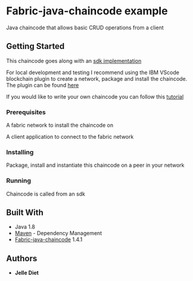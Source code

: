 # Fabric-java-chaincode example 

Java chaincode that allows basic CRUD operations from a client

## Getting Started

This chaincode goes along with an [sdk implementation](https://github.com/jelleDiet/Fabric-java-sdk-CRUD-implementation)

For local development and testing I recommend using the IBM VScode blockchain plugin to create a network, package and install the chaincode. The plugin can be found [here](https://marketplace.visualstudio.com/items?itemName=IBMBlockchain.ibm-blockchain-platform)

If you would like to write your own chaincode you can follow this [tutorial](https://developer.ibm.com/tutorials/ibm-blockchain-platform-vscode-smart-contract/)

### Prerequisites

A fabric network to install the chaincode on

A client application to connect to the fabric network

### Installing

Package, install and instantiate this chaincode on a peer in your network

### Running

Chaincode is called from an sdk 

## Built With

* Java 1.8
* [Maven](https://maven.apache.org/) - Dependency Management
* [Fabric-java-chaincode](https://github.com/hyperledger/fabric-chaincode-java) 1.4.1

## Authors

* **Jelle Diet** 



